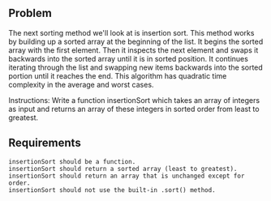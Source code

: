 ## Problem

The next sorting method we'll look at is insertion sort. This method works by building up a sorted array at the beginning of the list. It begins the sorted array with the first element. Then it inspects the next element and swaps it backwards into the sorted array until it is in sorted position. It continues iterating through the list and swapping new items backwards into the sorted portion until it reaches the end. This algorithm has quadratic time complexity in the average and worst cases.

Instructions: Write a function insertionSort which takes an array of integers as input and returns an array of these integers in sorted order from least to greatest.

## Requirements
```
insertionSort should be a function.
insertionSort should return a sorted array (least to greatest).
insertionSort should return an array that is unchanged except for order.
insertionSort should not use the built-in .sort() method.
```
